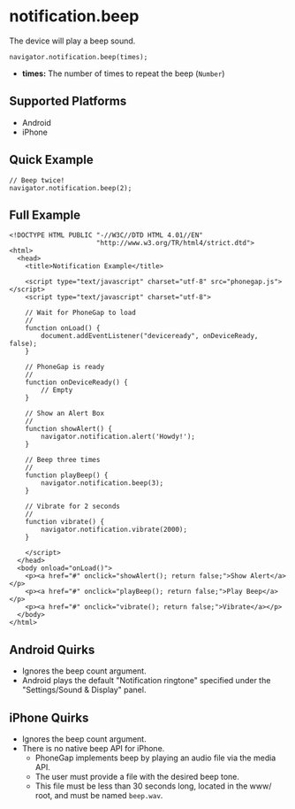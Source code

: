 notification.beep
=================

The device will play a beep sound.

    navigator.notification.beep(times);

- __times:__ The number of times to repeat the beep (`Number`)

Supported Platforms
-------------------

- Android
- iPhone

Quick Example
-------------

    // Beep twice!
    navigator.notification.beep(2);

Full Example
------------

    <!DOCTYPE HTML PUBLIC "-//W3C//DTD HTML 4.01//EN"
                          "http://www.w3.org/TR/html4/strict.dtd">
    <html>
      <head>
        <title>Notification Example</title>

        <script type="text/javascript" charset="utf-8" src="phonegap.js"></script>
        <script type="text/javascript" charset="utf-8">

        // Wait for PhoneGap to load
        //
        function onLoad() {
            document.addEventListener("deviceready", onDeviceReady, false);
        }

        // PhoneGap is ready
        //
        function onDeviceReady() {
            // Empty
        }

        // Show an Alert Box
        //
        function showAlert() {
            navigator.notification.alert('Howdy!');
        }

        // Beep three times
        //
        function playBeep() {
            navigator.notification.beep(3);
        }

        // Vibrate for 2 seconds
        //
        function vibrate() {
            navigator.notification.vibrate(2000);
        }

        </script>
      </head>
      <body onload="onLoad()">
        <p><a href="#" onclick="showAlert(); return false;">Show Alert</a></p>
        <p><a href="#" onclick="playBeep(); return false;">Play Beep</a></p>
        <p><a href="#" onclick="vibrate(); return false;">Vibrate</a></p>
      </body>
    </html>

Android Quirks
--------------

- Ignores the beep count argument.
- Android plays the default "Notification ringtone" specified under the "Settings/Sound & Display" panel.

iPhone Quirks
-------------

- Ignores the beep count argument.
- There is no native beep API for iPhone.
  - PhoneGap implements beep by playing an audio file via the media API.
  - The user must provide a file with the desired beep tone.
  - This file must be less than 30 seconds long, located in the www/ root, and must be named `beep.wav`. 
